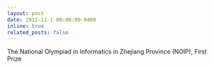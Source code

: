 ```yaml
---
layout: post
date: 2011-11-1 00:00:00-0400
inline: true
related_posts: false
---
```

The National Olympiad in Informatics in Zhejiang Province (NOIP), First Prize
